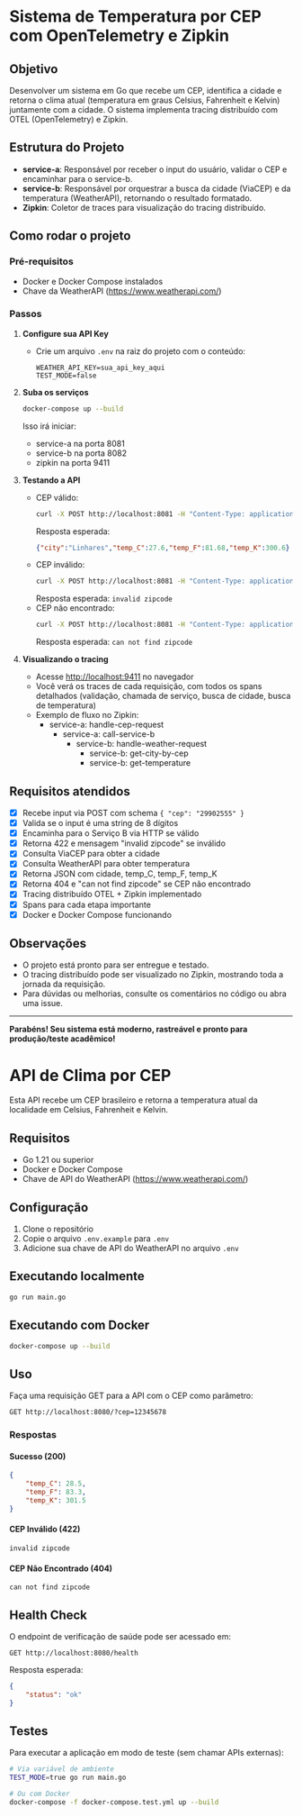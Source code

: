 # Sistema de Temperatura por CEP com OpenTelemetry e Zipkin

## Objetivo
Desenvolver um sistema em Go que recebe um CEP, identifica a cidade e retorna o clima atual (temperatura em graus Celsius, Fahrenheit e Kelvin) juntamente com a cidade. O sistema implementa tracing distribuído com OTEL (OpenTelemetry) e Zipkin.

## Estrutura do Projeto
- **service-a**: Responsável por receber o input do usuário, validar o CEP e encaminhar para o service-b.
- **service-b**: Responsável por orquestrar a busca da cidade (ViaCEP) e da temperatura (WeatherAPI), retornando o resultado formatado.
- **Zipkin**: Coletor de traces para visualização do tracing distribuído.

## Como rodar o projeto

### Pré-requisitos
- Docker e Docker Compose instalados
- Chave da WeatherAPI (https://www.weatherapi.com/)

### Passos
1. **Configure sua API Key**
   - Crie um arquivo `.env` na raiz do projeto com o conteúdo:
     ```
     WEATHER_API_KEY=sua_api_key_aqui
     TEST_MODE=false
     ```

2. **Suba os serviços**
   ```bash
   docker-compose up --build
   ```
   Isso irá iniciar:
   - service-a na porta 8081
   - service-b na porta 8082
   - zipkin na porta 9411

3. **Testando a API**
   - CEP válido:
     ```bash
     curl -X POST http://localhost:8081 -H "Content-Type: application/json" -d '{"cep":"29902555"}'
     ```
     Resposta esperada:
     ```json
     {"city":"Linhares","temp_C":27.6,"temp_F":81.68,"temp_K":300.6}
     ```
   - CEP inválido:
     ```bash
     curl -X POST http://localhost:8081 -H "Content-Type: application/json" -d '{"cep":"123"}'
     ```
     Resposta esperada: `invalid zipcode`
   - CEP não encontrado:
     ```bash
     curl -X POST http://localhost:8081 -H "Content-Type: application/json" -d '{"cep":"99999999"}'
     ```
     Resposta esperada: `can not find zipcode`

4. **Visualizando o tracing**
   - Acesse [http://localhost:9411](http://localhost:9411) no navegador
   - Você verá os traces de cada requisição, com todos os spans detalhados (validação, chamada de serviço, busca de cidade, busca de temperatura)
   - Exemplo de fluxo no Zipkin:
     - service-a: handle-cep-request
       - service-a: call-service-b
         - service-b: handle-weather-request
           - service-b: get-city-by-cep
           - service-b: get-temperature

## Requisitos atendidos
- [x] Recebe input via POST com schema `{ "cep": "29902555" }`
- [x] Valida se o input é uma string de 8 dígitos
- [x] Encaminha para o Serviço B via HTTP se válido
- [x] Retorna 422 e mensagem "invalid zipcode" se inválido
- [x] Consulta ViaCEP para obter a cidade
- [x] Consulta WeatherAPI para obter temperatura
- [x] Retorna JSON com cidade, temp_C, temp_F, temp_K
- [x] Retorna 404 e "can not find zipcode" se CEP não encontrado
- [x] Tracing distribuído OTEL + Zipkin implementado
- [x] Spans para cada etapa importante
- [x] Docker e Docker Compose funcionando

## Observações
- O projeto está pronto para ser entregue e testado.
- O tracing distribuído pode ser visualizado no Zipkin, mostrando toda a jornada da requisição.
- Para dúvidas ou melhorias, consulte os comentários no código ou abra uma issue.

---

**Parabéns! Seu sistema está moderno, rastreável e pronto para produção/teste acadêmico!**

# API de Clima por CEP

Esta API recebe um CEP brasileiro e retorna a temperatura atual da localidade em Celsius, Fahrenheit e Kelvin.

## Requisitos

- Go 1.21 ou superior
- Docker e Docker Compose
- Chave de API do WeatherAPI (https://www.weatherapi.com/)

## Configuração

1. Clone o repositório
2. Copie o arquivo `.env.example` para `.env`
3. Adicione sua chave de API do WeatherAPI no arquivo `.env`

## Executando localmente

```bash
go run main.go
```

## Executando com Docker

```bash
docker-compose up --build
```

## Uso

Faça uma requisição GET para a API com o CEP como parâmetro:

```
GET http://localhost:8080/?cep=12345678
```

### Respostas

#### Sucesso (200)
```json
{
    "temp_C": 28.5,
    "temp_F": 83.3,
    "temp_K": 301.5
}
```

#### CEP Inválido (422)
```
invalid zipcode
```

#### CEP Não Encontrado (404)
```
can not find zipcode
```

## Health Check

O endpoint de verificação de saúde pode ser acessado em:

```
GET http://localhost:8080/health
```

Resposta esperada:
```json
{
    "status": "ok"
}
```

## Testes

Para executar a aplicação em modo de teste (sem chamar APIs externas):

```bash
# Via variável de ambiente
TEST_MODE=true go run main.go

# Ou com Docker
docker-compose -f docker-compose.test.yml up --build
```

